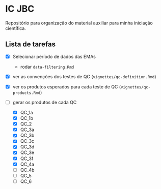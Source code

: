 # IC JBC

Repositório para organização do material auxiliar para minha iniciação científica.

## Lista de tarefas

- [x] Selecionar período de dados das EMAs
    - rodar `data-filtering.Rmd`

- [x] ver as convenções dos testes de QC (`vignettes/qc-definition.Rmd`)

- [x] ver os produtos esperados para cada teste de QC (`vignettes/qc-products.Rmd`)

- [ ] gerar os produtos de cada QC

    - [x] QC_1a
    - [x] QC_1b
    - [x] QC_2
    - [x] QC_3a
    - [x] QC_3b
    - [x] QC_3c
    - [x] QC_3d
    - [x] QC_3e
    - [x] QC_3f
    - [x] QC_4a
    - [ ] QC_4b
    - [ ] QC_5
    - [ ] QC_6
